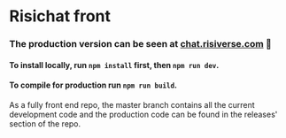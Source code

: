 # Risichat front

### The production version can be seen at [chat.risiverse.com](https://chat.risiverse.com) 🎉

#### To install locally, run `npm install` first, then `npm run dev`.
#### To compile for production run `npm run build`.

As a fully front end repo, the master branch contains all the current development code and the production code can be found in the releases' section of the repo.